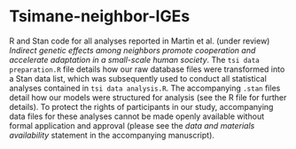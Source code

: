 # Tsimane-neighbor-IGEs
R and Stan code for all analyses reported in Martin et al. (under review) _Indirect genetic effects among neighbors promote cooperation and accelerate adaptation in a small-scale human society_. The ```tsi data preparation.R``` file details how our raw database files were transformed into a Stan data list, which was subsequently used to conduct all statistical analyses contained in ```tsi data analysis.R```. The accompanying ```.stan``` files detail how our models were structured for analysis (see the R file for further details). To protect the rights of participants in our study, accompanying data files for these analyses cannot be made openly available without formal application and approval (please see the _data and materials availability_ statement in the accompanying manuscript).
